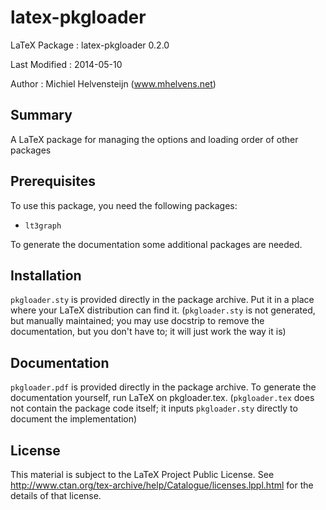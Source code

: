 latex-pkgloader
===============

LaTeX Package : latex-pkgloader 0.2.0

Last Modified : 2014-05-10

Author        : Michiel Helvensteijn  (www.mhelvens.net)


Summary
-------

A LaTeX package for managing the options and loading order of other packages


Prerequisites
-------------

To use this package, you need the following packages:

*  `lt3graph`

To generate the documentation some additional packages are needed.


Installation
-------------

`pkgloader.sty` is provided directly in the package archive. Put
it in a place where your LaTeX distribution can find it.
(`pkgloader.sty` is not generated, but manually maintained; you
 may use docstrip to remove the documentation, but you don't
 have to; it will just work the way it is)


Documentation
-------------

`pkgloader.pdf` is provided directly in the package archive. To
generate the documentation yourself, run LaTeX on pkgloader.tex.
(`pkgloader.tex` does not contain the package code itself; it inputs
 `pkgloader.sty` directly to document the implementation)


License
-------

This material is subject to the LaTeX Project Public License. See
http://www.ctan.org/tex-archive/help/Catalogue/licenses.lppl.html 
for the details of that license.
